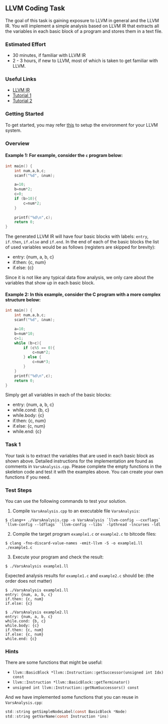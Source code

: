 ## LLVM Coding Task
The goal of this task is gaining exposure to LLVM in general and the LLVM IR. You will implement a simple analysis based on LLVM IR that extracts all the variables in each basic block of a program and stores them in a text file.

### Estimated Effort
* 30 minutes, if familiar with LLVM IR
* 2 - 3 hours, if new to LLVM, most of which is taken to get familiar with LLVM.



### Useful Links
* [LLVM IR](https://llvm.org/docs/LangRef.html)
* [Tutorial 1](https://llvm.org/docs/GettingStarted.html)
* [Tutorial 2](https://www.cs.umd.edu/class/fall2017/cmsc430/slides/LLVM.pdf)


### Getting Started
To get started, you may refer [this](https://llvm.org/docs/GettingStarted.html) to setup the environment for your LLVM system.

### Overview
#### Example 1: For example, consider the `c` program below:
```c
int main() {
    int num,a,b,c;
    scanf("%d", &num);

    a=10;
    b=num*2;
    c=0;
    if (b>10){
        c=num*2;
    }
    
    printf("%d\n",c);
    return 0;
}
```
The generated LLVM IR will have four basic blocks with labels: `entry`, `if.then`, `if.else` and `if.end`.
In the end of each of the basic blocks the list of used variables would be as follows (registers are skipped for brevity):
* entry: {num, a, b, c}
* if.then: {c, num}
* if.else: {c}

Since it is not like any typical data flow analysis, we only care about the variables that show up in each basic block.

#### Example 2: In this example, consider the C program with a more complex structure below:
```c
int main() {
    int num,a,b,c;
    scanf("%d", &num);

    a=10;
    b=num*10;
    c=1;
    while (b>c){
        if (c%5 == 0){
            c=num*2;
        } else {
            c=num*3;
        }
    }
    printf("%d\n",c);
    return 0;
}
```
Simply get all variables in each of the basic blocks:
* entry: {num, a, b, c}
* while.cond: {b, c}
* while.body: {c}
* if.then: {c, num}
* if.else: {c, num}
* while.end: {c}

### Task 1
Your task is to extract the variables that are used in each basic block as shown above. Detailed instructions for the implementation are found as comments in `VarsAnalysis.cpp`. Please complete the empty functions in the skeleton code and test it with the examples above. You can create your own functions if you need.

### Test Steps
You can use the following commands to test your solution.
1. Compile `VarsAnalysis.cpp` to an executable file `VarsAnalysis`:
```
$ clang++ ./VarsAnalysis.cpp -o VarsAnalysis `llvm-config --cxxflags` `llvm-config --ldflags` `llvm-config --libs` -lpthread -lncurses -ldl
```
2. Compile the target program `example1.c` or `example2.c` to bitcode files:
```
$ clang -fno-discard-value-names -emit-llvm -S -o example1.ll ./example1.c
```
3. Execute your program and check the result:
```
$ ./VarsAnalysis example1.ll
```
Expected analysis results for `example1.c` and `example2.c` should be: (the order does not matter)
```
$ ./VarsAnalysis example1.ll
entry: {num, a, b, c}
if.then: {c, num}
if.else: {c}

$ ./VarsAnalysis example2.ll
entry: {num, a, b, c}
while.cond: {b, c}
while.body: {c}
if.then: {c, num}
if.else: {c, num}
while.end: {c}
```

### Hints
There are some functions that might be useful:

* `llvm::BasicBlock *llvm::Instruction::getSuccessor(unsigned int Idx) const`
* `llvm::Instruction *llvm::BasicBlock::getTerminator()`
* `unsigned int llvm::Instruction::getNumSuccessors() const`

And we have implemented some functions that you can reuse in `VarsAnalysis.cpp`:
```c
std::string getSimpleNodeLabel(const BasicBlock *Node)
std::string getVarName(const Instruction *ins)
```
